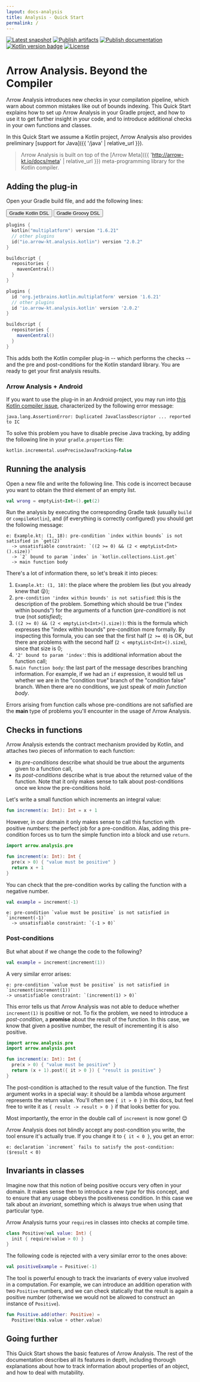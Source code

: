 ```yaml
---
layout: docs-analysis
title: Analysis - Quick Start
permalink: /
---
```


[![Latest snapshot](https://img.shields.io/maven-metadata/v?color=0576b6&label=latest%20snapshot&metadataUrl=https%3A%2F%2Foss.sonatype.org%2Fservice%2Flocal%2Frepositories%2Fsnapshots%2Fcontent%2Fio%2Farrow-kt%2Farrow-analysis-common%2Fmaven-metadata.xml)](https://oss.sonatype.org/service/local/repositories/snapshots/content/io/arrow-kt/arrow-analysis-common/)
[![Publish artifacts](https://github.com/arrow-kt/arrow-meta/workflows/Publish%20Artifacts/badge.svg)](https://github.com/arrow-kt/arrow-meta/actions?query=workflow%3A%22Publish+Artifacts%22)
[![Publish documentation](https://github.com/arrow-kt/arrow-meta/workflows/Publish%20Documentation/badge.svg)](https://github.com/arrow-kt/arrow-meta/actions?query=workflow%3A%22Publish+Documentation%22)
[![Kotlin version badge](https://img.shields.io/badge/kotlin-1.6-blue.svg)](https://kotlinlang.org/docs/whatsnew16.html)
[![License](https://img.shields.io/badge/License-Apache%202.0-blue.svg)](http://www.apache.org/licenses/LICENSE-2.0)

# Λrrow Analysis. Beyond the Compiler

Λrrow Analysis introduces new checks in your compilation pipeline, which warn about common mistakes like out of bounds indexing. This Quick Start explains how to set up Λrrow Analysis in your Gradle project, and how to use it to get further insight in your code, and to introduce additional checks in your own functions and classes.

In this Quick Start we assume a Kotlin project, Λrrow Analysis also provides preliminary [support for Java]({{ '/java' | relative_url }}).

> Λrrow Analysis is built on top of the [Λrrow Meta]({{ 'http://arrow-kt.io/docs/meta' | relative_url }}) meta-programming library for the Kotlin compiler.

## Adding the plug-in

Open your Gradle build file, and add the following lines:

<div class="setup-gradle" markdown="1">
<!-- Tab links -->
<div class="tab" markdown="1">
  <button class="tablinks" onclick="openSetup(event, 'gradle-kotlin')" id="defaultOpen" markdown="1">Gradle Kotlin DSL</button>
  <button class="tablinks" onclick="openSetup(event, 'gradle-groovy')" markdown="1">Gradle Groovy DSL</button>
</div>

<div id="gradle-kotlin" class="tabcontent" markdown="1">

```kotlin
plugins {
  kotlin("multiplatform") version "1.6.21"
  // other plugins
  id("io.arrow-kt.analysis.kotlin") version "2.0.2"
}

buildscript {
  repositories {
    mavenCentral()
  }
}
```

</div>

<div id="gradle-groovy" class="tabcontent" markdown="1">

```groovy
plugins {
  id 'org.jetbrains.kotlin.multiplatform' version '1.6.21'
  // other plugins
  id 'io.arrow-kt.analysis.kotlin' version '2.0.2'
}

buildscript {
  repositories {
    mavenCentral()
  }
}
```

</div>
</div>

This adds both the Kotlin compiler plug-in -- which performs the checks -- and the pre and post-conditions for the Kotlin standard library. You are ready to get your first analysis results.

### Λrrow Analysis + Android

If you want to use the plug-in in an Android project, you may run into [this Kotlin compiler issue](https://youtrack.jetbrains.com/issue/KT-38576), characterized by the following error message:

```
java.lang.AssertionError: Duplicated JavaClassDescriptor ... reported to IC
```

To solve this problem you have to disable precise Java tracking, by adding the following line in your `gradle.properties` file:

```kotlin
kotlin.incremental.usePreciseJavaTracking=false
```

## Running the analysis

Open a new file and write the following line. This code is incorrect because you want to obtain the third element of an empty list.

```kotlin
val wrong = emptyList<Int>().get(2)
```

Run the analysis by executing the corresponding Gradle task (usually `build` or `compileKotlin`), and (if everything is correctly configured) you should get the following message:

```
e: Example.kt: (1, 18): pre-condition `index within bounds` is not satisfied in `get(2)`
  -> unsatisfiable constraint: `((2 >= 0) && (2 < emptyList<Int>().size))`
  -> `2` bound to param `index` in `kotlin.collections.List.get` 
  -> main function body
```

There's a lot of information there, so let's break it into pieces:

1. `Example.kt: (1, 18)`: the place where the problem lies (but you already knew that 😜);
2. `pre-condition 'index within bounds' is not satisfied`: this is the description of the problem. Something which should be true ("index within bounds") for the arguments of a function (_pre-condition_) is not true (not _satisfied_);
3. `((2 >= 0) && (2 < emptyList<Int>().size))`: this is the formula which expresses the "index within bounds" pre-condition more formally. By inspecting this formula, you can see that the first half (`2 >= 0`) is OK, but there are problems with the second half (`2 < emptyList<Int>().size`), since that size is 0;
4. `'2' bound to param 'index'`: this is additional information about the function call;
5. `main function body`: the last part of the message describes branching information. For example, if we had an `if` expression, it would tell us whether we are in the "condition true" branch of the "condition false" branch. When there are no conditions, we just speak of _main function body_.

Errors arising from function calls whose pre-conditions are not safisfied are the **main** type of problems you'll encounter in the usage of Λrrow Analysis.

## Checks in functions

Λrrow Analysis extends the contract mechanism provided by Kotlin, and attaches two pieces of information to each function:

- its _pre-conditions_ describe what should be true about the arguments given to a function call,
- its _post-conditions_ describe what is true about the returned value of the function. Note that it only makes sense to talk about post-conditions once we know the pre-conditions hold.

Let's write a small function which increments an integral value:

```kotlin
fun increment(x: Int): Int = x + 1
```

However, in our domain it only makes sense to call this function with positive numbers: the perfect job for a pre-condition. Alas, adding this pre-condition forces us to turn the simple function into a block and use `return`.

```kotlin
import arrow.analysis.pre

fun increment(x: Int): Int {
  pre(x > 0) { "value must be positive" }
  return x + 1
}
```

You can check that the pre-condition works by calling the function with a negative number.

```kotlin
val example = increment(-1)
```
```
e: pre-condition `value must be positive` is not satisfied in `increment(-1)`
  -> unsatisfiable constraint: `(-1 > 0)`
```

### Post-conditions

But what about if we change the code to the following?

```kotlin
val example = increment(increment(1))
```

A very similar error arises:

```
e: pre-condition `value must be positive` is not satisfied in `increment(increment(1))`
-> unsatisfiable constraint: `(increment(1) > 0)`
```

This error tells us that Λrrow Analysis was not able to deduce whether `increment(1)` is positive or not. To fix the problem, we need to introduce a _post-condition_, a **promise** about the result of the function. In this case, we know that given a positive number, the result of incrementing it is also positive.

```kotlin
import arrow.analysis.pre
import arrow.analysis.post

fun increment(x: Int): Int {
  pre(x > 0) { "value must be positive" }
  return (x + 1).post({ it > 0 }) { "result is positive" }
}
```

The post-condition is attached to the result value of the function. The first argument works in a special way: it should be a lambda whose argument represents the return value. You'll often see `{ it > 0 }` in this docs, but feel free to write it as `{ result -> result > 0 }` if that looks better for you.

Most importantly, the error in the double call of `increment` is now gone! 😌

Λrrow Analysis does not blindly accept any post-condition you write, the tool ensure it's actually true. If you change it to `{ it < 0 }`, you get an error:

```
e: declaration `increment` fails to satisfy the post-condition: ($result < 0)
```

## Invariants in classes

Imagine now that this notion of being positive occurs very often in your domain. It makes sense then to introduce a new _type_ for this concept, and to ensure that any usage obbeys the positiveness condition. In this case we talk about an _invariant_, something which is always true when using that particular type.

Λrrow Analysis turns your `require`s in classes into checks at compile time.

```kotlin
class Positive(val value: Int) {
  init { require(value > 0) }
}
```

The following code is rejected with a very similar error to the ones above:

```kotlin
val positiveExample = Positive(-1)
```

The tool is powerful enough to track the invariants of every value involved in a computation. For example, we can introduce an addition operation with two `Positive` numbers, and we can check statically that the result is again a positive number (otherwise we would not be allowed to construct an instance of `Positive`).

```kotlin
fun Positive.add(other: Positive) =
  Positive(this.value + other.value)
```

## Going further

This Quick Start shows the basic features of Λrrow Analysis. The rest of the documentation describes all its features in depth, including thorough explanations about how to track information about properties of an object, and how to deal with mutability.